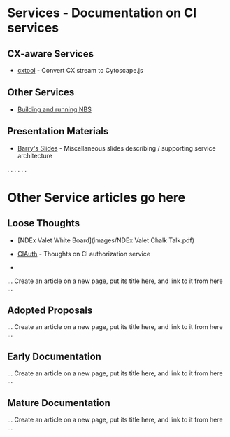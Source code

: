# Services - Documentation on CI services

## CX-aware Services
* [cxtool](https://github.com/cyService/service-cxtool) - Convert CX stream to Cytoscape.js

## Other Services
* [Building and running NBS](https://docs.google.com/document/d/1z5NQhF7cW2ooNtPkooFIngexxSJhBsIkk9NgIM6nX2M/edit#heading=h.h9nsu1mobzmc)

## Presentation Materials
* [Barry's Slides](images/Slides.pptx) - Miscellaneous slides describing / supporting service architecture

.
.
.
.
.
.








# Other Service articles go here

## Loose Thoughts
* [NDEx Valet White Board](images/NDEx Valet Chalk Talk.pdf)
* [CIAuth](https://docs.google.com/document/d/1DJ4denkCsqiJDiTwT0E6JJ67WF72ryhz0gTAasfGsvk/edit) - Thoughts on CI authorization service



* 

... Create an article on a new page, put its title here, and link to it from here ...

## Adopted Proposals
... Create an article on a new page, put its title here, and link to it from here ...

## Early Documentation
... Create an article on a new page, put its title here, and link to it from here ...

## Mature Documentation
... Create an article on a new page, put its title here, and link to it from here ...

